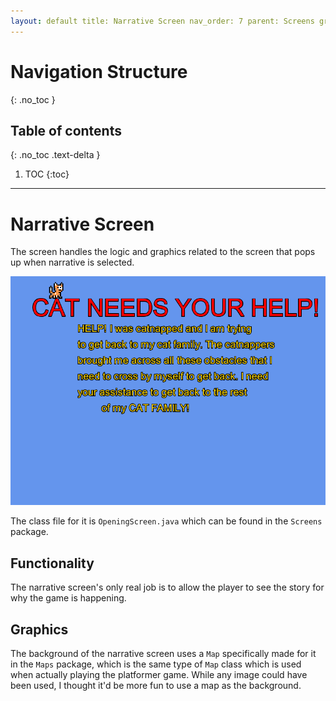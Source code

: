 ```yaml
---
layout: default title: Narrative Screen nav_order: 7 parent: Screens grand_parent: Game Code Details permalink: /GameCodeDetails/Screens/NarrativeScreen
---
```


# Navigation Structure

{: .no_toc }

## Table of contents

{: .no_toc .text-delta }

1. TOC {:toc}

---

# Narrative Screen

The screen handles the logic and graphics related to the screen that pops up when narrative is selected.

![narrative-screen.PNG](../../../assets/images/narrative-screen.PNG)

The class file for it is `OpeningScreen.java` which can be found in the `Screens` package.

## Functionality

The narrative screen's only real job is to allow the player to see the story for why the game is happening.

## Graphics

The background of the narrative screen uses a `Map` specifically made for it in the `Maps` package, which is the same type of `Map` class which is used when actually playing the platformer game. While any image could have been used, I thought it'd be more fun to use a map as the background.
